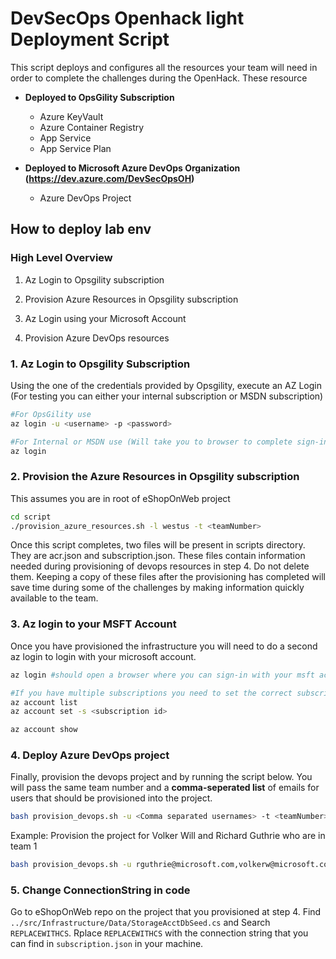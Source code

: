 # DevSecOps Openhack light Deployment Script

This script deploys and configures all the resources your team will need in order to complete the challenges during the OpenHack.  These resource

* **Deployed to OpsGility Subscription**
  * Azure KeyVault
  * Azure Container Registry
  * App Service
  * App Service Plan

* **Deployed to Microsoft Azure DevOps Organization (<https://dev.azure.com/DevSecOpsOH>)**
  * Azure DevOps Project

## How to deploy lab env

### High Level Overview

1. Az Login to Opsgility subscription

2. Provision Azure Resources in Opsgility subscription

3. Az Login using your Microsoft Account

4. Provision Azure DevOps resources

### 1. Az Login to Opsgility Subscription

Using the one of the credentials provided by Opsgility, execute an AZ Login (For testing you can either your internal subscription or MSDN subscription)

```bash
#For OpsGility use
az login -u <username> -p <password>

#For Internal or MSDN use (Will take you to browser to complete sign-in)
az login
```

### 2. Provision the Azure Resources in Opsgility subscription

This assumes you are in root of eShopOnWeb project

```bash
cd script
./provision_azure_resources.sh -l westus -t <teamNumber>
```

Once this script completes, two files will be present in scripts directory. They are acr.json and subscription.json.  These files contain information needed during provisioning of devops resources in step 4.  Do not delete them. Keeping a copy of these files after the provisioning has completed will save time during some of the challenges by making information quickly available to the team.

### 3. Az login to your MSFT Account

Once you have provisioned the infrastructure you will need to do a second az login to login with your microsoft account.

``` Bash
az login #should open a browser where you can sign-in with your msft account.

#If you have multiple subscriptions you need to set the correct subscription
az account list
az account set -s <subscription id>

az account show
```

### 4. Deploy Azure DevOps project

Finally, provision the devops project and by running the script below.  You will pass the same team number and a **comma-seperated list** of emails for users that should be provisioned into the project.

```bash
bash provision_devops.sh -u <Comma separated usernames> -t <teamNumber>
```

Example: Provision the project for Volker Will and Richard Guthrie who are in team 1

```bash
bash provision_devops.sh -u rguthrie@microsoft.com,volkerw@microsoft.com -t 1

```

### 5. Change ConnectionString in code

Go to eShopOnWeb repo on the project that you provisioned at step 4.
Find `../src/Infrastructure/Data/StorageAcctDbSeed.cs` and Search `REPLACEWITHCS`.
Rplace `REPLACEWITHCS` with the connection string that you can find in `subscription.json` in your machine.
